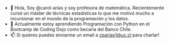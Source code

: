 - 👋 Hola, Soy @carol-arias y soy profesora de matemática. Recientemente cursé un máster de técnicas estadísticas lo que me motivó mucho a incursionar en el mundo de la programación y los datos. 
- 🌱 Actualmente estoy aprendiendo Programación con Python en el Bootcamp de Coding Dojo como becaria del Banco Chile. 
- 📫 Si quieres puedes enviarme un email a cparias1@uc.cl para charlar! 
